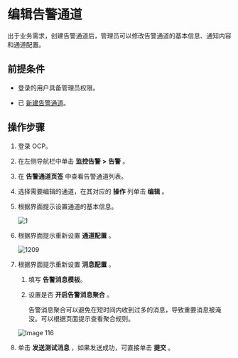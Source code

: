 # 编辑告警通道

出于业务需求，创建告警通道后，管理员可以修改告警通道的基本信息、通知内容和通道配置。

## 前提条件

* 登录的用户具备管理员权限。

* 已 [新建告警通道](../500.manage-alert-channels/100.create-an-alert-channel.md)。

## 操作步骤

1. 登录 OCP。

2. 在左侧导航栏中单击 **监控告警** **\>** **告警** 。

3. 在 **告警通道页签** 中查看告警通道列表。

4. 选择需要编辑的通道，在其对应的 **操作** 列单击 **编辑** 。

5. 根据界面提示设置通道的基本信息。

    ![1](https://obbusiness-private.oss-cn-shanghai.aliyuncs.com/doc/img/ocp/401/%E4%BF%AE%E6%94%B9%E5%9F%BA%E6%9C%AC%E4%BF%A1%E6%81%AF1.png)

6. 根据界面提示重新设置 **通道配置** 。

   ![1209](https://obbusiness-private.oss-cn-shanghai.aliyuncs.com/doc/img/ocp/401/%E9%80%9A%E9%81%93%E9%85%8D%E7%BD%AE-1.png)

7. 根据界面提示重新设置 **消息配置** 。

   1. 填写 **告警消息模板**。

   2. 设置是否 **开启告警消息聚合** 。

      告警消息聚合可以避免在短时间内收到过多的消息，导致重要消息被淹没。可以根据页面提示查看聚合规则。

   ![Image 116](https://obbusiness-private.oss-cn-shanghai.aliyuncs.com/doc/img/ocp/401/%E6%B6%88%E6%81%AF%E9%85%8D%E7%BD%AE-1.png)

8. 单击 **发送测试消息** ，如果发送成功，可直接单击 **提交** 。
